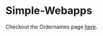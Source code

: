 # Simple-Webapps

Checkout the Ordernames page [here](https://zanderceunen.github.io/Simple-Webapps/Ordernames/).

